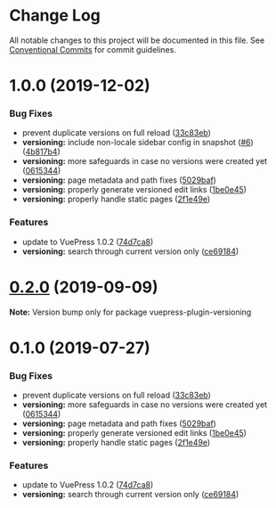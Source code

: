 # Change Log

All notable changes to this project will be documented in this file.
See [Conventional Commits](https://conventionalcommits.org) for commit guidelines.

# 1.0.0 (2019-12-02)


### Bug Fixes

* prevent duplicate versions on full reload ([33c83eb](https://github.com/appcelerator/docs-devkit/commit/33c83eb))
* **versioning:** include non-locale sidebar config in snapshot ([#6](https://github.com/appcelerator/docs-devkit/issues/6)) ([4b817b4](https://github.com/appcelerator/docs-devkit/commit/4b817b4))
* **versioning:** more safeguards in case no versions were created yet ([0615344](https://github.com/appcelerator/docs-devkit/commit/0615344))
* **versioning:** page metadata and path fixes ([5029baf](https://github.com/appcelerator/docs-devkit/commit/5029baf))
* **versioning:** properly generate versioned edit links ([1be0e45](https://github.com/appcelerator/docs-devkit/commit/1be0e45))
* **versioning:** properly handle static pages ([2f1e49e](https://github.com/appcelerator/docs-devkit/commit/2f1e49e))


### Features

* update to VuePress 1.0.2 ([74d7ca8](https://github.com/appcelerator/docs-devkit/commit/74d7ca8))
* **versioning:** search through current version only ([ce69184](https://github.com/appcelerator/docs-devkit/commit/ce69184))





# [0.2.0](https://github.com/appcelerator/docs-devkit/compare/v0.1.5...v0.2.0) (2019-09-09)

**Note:** Version bump only for package vuepress-plugin-versioning





# 0.1.0 (2019-07-27)


### Bug Fixes

* prevent duplicate versions on full reload ([33c83eb](https://github.com/appcelerator/docs-devkit/commit/33c83eb))
* **versioning:** more safeguards in case no versions were created yet ([0615344](https://github.com/appcelerator/docs-devkit/commit/0615344))
* **versioning:** page metadata and path fixes ([5029baf](https://github.com/appcelerator/docs-devkit/commit/5029baf))
* **versioning:** properly generate versioned edit links ([1be0e45](https://github.com/appcelerator/docs-devkit/commit/1be0e45))
* **versioning:** properly handle static pages ([2f1e49e](https://github.com/appcelerator/docs-devkit/commit/2f1e49e))


### Features

* update to VuePress 1.0.2 ([74d7ca8](https://github.com/appcelerator/docs-devkit/commit/74d7ca8))
* **versioning:** search through current version only ([ce69184](https://github.com/appcelerator/docs-devkit/commit/ce69184))
